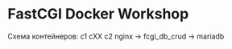 # FastCGI Docker Workshop

Схема контейнеров:
c1       cXX             c2
nginx -> fcgi_db_crud -> mariadb
    
         
         
